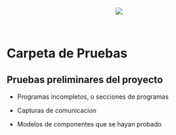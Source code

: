 <br/>
<p align="center">
  <img src="https://avatars.githubusercontent.com/u/87583332?s=200&v=4">
</p>
<br/>

# Carpeta de Pruebas

## Pruebas preliminares del proyecto

* Programas incompletos, o secciones de programas

* Capturas de comunicacion

* Modelos de componentes que se hayan probado
